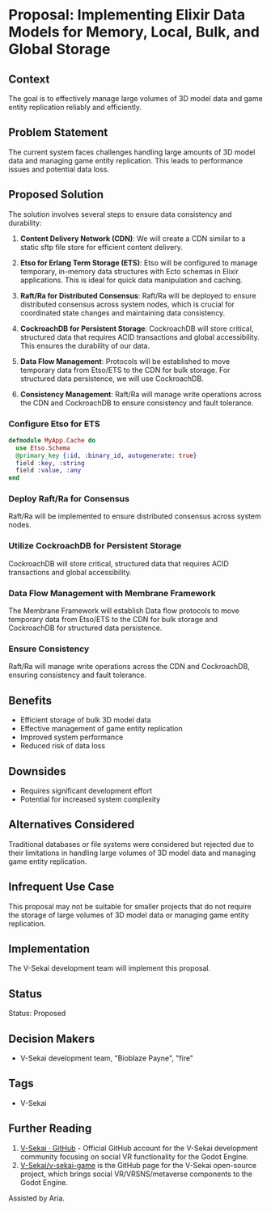 # Proposal: Implementing Elixir Data Models for Memory, Local, Bulk, and Global Storage

## Context

The goal is to effectively manage large volumes of 3D model data and game entity replication reliably and efficiently.

## Problem Statement

The current system faces challenges handling large amounts of 3D model data and managing game entity replication. This leads to performance issues and potential data loss.

## Proposed Solution

The solution involves several steps to ensure data consistency and durability:

1. **Content Delivery Network (CDN)**: We will create a CDN similar to a static sftp file store for efficient content delivery.

2. **Etso for Erlang Term Storage (ETS)**: Etso will be configured to manage temporary, in-memory data structures with Ecto schemas in Elixir applications. This is ideal for quick data manipulation and caching.

3. **Raft/Ra for Distributed Consensus**: Raft/Ra will be deployed to ensure distributed consensus across system nodes, which is crucial for coordinated state changes and maintaining data consistency.

4. **CockroachDB for Persistent Storage**: CockroachDB will store critical, structured data that requires ACID transactions and global accessibility. This ensures the durability of our data.

5. **Data Flow Management**: Protocols will be established to move temporary data from Etso/ETS to the CDN for bulk storage. For structured data persistence, we will use CockroachDB.

6. **Consistency Management**: Raft/Ra will manage write operations across the CDN and CockroachDB to ensure consistency and fault tolerance.

### Configure Etso for ETS

```elixir
defmodule MyApp.Cache do
  use Etso.Schema
  @primary_key {:id, :binary_id, autogenerate: true}
  field :key, :string
  field :value, :any
end
```

### Deploy Raft/Ra for Consensus

Raft/Ra will be implemented to ensure distributed consensus across system nodes.

### Utilize CockroachDB for Persistent Storage

CockroachDB will store critical, structured data that requires ACID transactions and global accessibility.

### Data Flow Management with Membrane Framework

The Membrane Framework will establish Data flow protocols to move temporary data from Etso/ETS to the CDN for bulk storage and CockroachDB for structured data persistence.

### Ensure Consistency

Raft/Ra will manage write operations across the CDN and CockroachDB, ensuring consistency and fault tolerance.

## Benefits

- Efficient storage of bulk 3D model data
- Effective management of game entity replication
- Improved system performance
- Reduced risk of data loss

## Downsides

- Requires significant development effort
- Potential for increased system complexity

## Alternatives Considered

Traditional databases or file systems were considered but rejected due to their limitations in handling large volumes of 3D model data and managing game entity replication.

## Infrequent Use Case

This proposal may not be suitable for smaller projects that do not require the storage of large volumes of 3D model data or managing game entity replication.

## Implementation

The V-Sekai development team will implement this proposal.

## Status

Status: Proposed <!-- Draft | Proposed | Rejected | Accepted | Deprecated | Superseded by -->

## Decision Makers

- V-Sekai development team, "Bioblaze Payne", "fire"

## Tags

- V-Sekai

## Further Reading

1. [V-Sekai · GitHub](https://github.com/v-sekai) - Official GitHub account for the V-Sekai development community focusing on social VR functionality for the Godot Engine.
2. [V-Sekai/v-sekai-game](https://github.com/v-sekai/v-sekai-game) is the GitHub page for the V-Sekai open-source project, which brings social VR/VRSNS/metaverse components to the Godot Engine.

Assisted by Aria.
